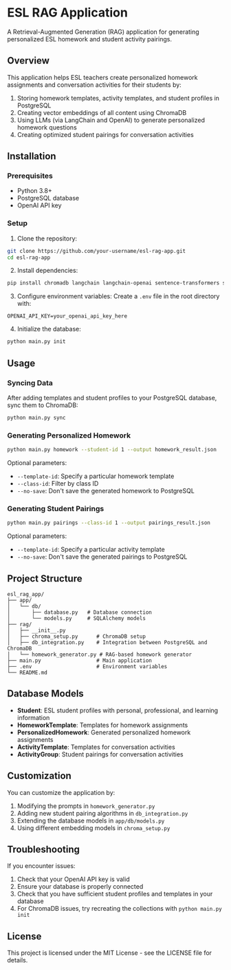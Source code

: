 # ESL RAG Application

A Retrieval-Augmented Generation (RAG) application for generating personalized ESL homework and student activity pairings.

## Overview

This application helps ESL teachers create personalized homework assignments and conversation activities for their students by:

1. Storing homework templates, activity templates, and student profiles in PostgreSQL
2. Creating vector embeddings of all content using ChromaDB
3. Using LLMs (via LangChain and OpenAI) to generate personalized homework questions
4. Creating optimized student pairings for conversation activities

## Installation

### Prerequisites

- Python 3.8+
- PostgreSQL database
- OpenAI API key

### Setup

1. Clone the repository:
```bash
git clone https://github.com/your-username/esl-rag-app.git
cd esl-rag-app
```

2. Install dependencies:
```bash
pip install chromadb langchain langchain-openai sentence-transformers sqlmodel python-dotenv psycopg2-binary
```

3. Configure environment variables:
Create a `.env` file in the root directory with:
```
OPENAI_API_KEY=your_openai_api_key_here
```

4. Initialize the database:
```bash
python main.py init
```

## Usage

### Syncing Data

After adding templates and student profiles to your PostgreSQL database, sync them to ChromaDB:

```bash
python main.py sync
```

### Generating Personalized Homework

```bash
python main.py homework --student-id 1 --output homework_result.json
```

Optional parameters:
- `--template-id`: Specify a particular homework template
- `--class-id`: Filter by class ID
- `--no-save`: Don't save the generated homework to PostgreSQL

### Generating Student Pairings

```bash
python main.py pairings --class-id 1 --output pairings_result.json
```

Optional parameters:
- `--template-id`: Specify a particular activity template
- `--no-save`: Don't save the generated pairings to PostgreSQL

## Project Structure

```
esl_rag_app/
├── app/
│   └── db/
│       ├── database.py   # Database connection
│       └── models.py     # SQLAlchemy models
├── rag/
│   ├── __init__.py
│   ├── chroma_setup.py      # ChromaDB setup
│   ├── db_integration.py    # Integration between PostgreSQL and ChromaDB
│   └── homework_generator.py # RAG-based homework generator
├── main.py                  # Main application
├── .env                     # Environment variables
└── README.md
```

## Database Models

- **Student**: ESL student profiles with personal, professional, and learning information
- **HomeworkTemplate**: Templates for homework assignments
- **PersonalizedHomework**: Generated personalized homework assignments
- **ActivityTemplate**: Templates for conversation activities
- **ActivityGroup**: Student pairings for conversation activities

## Customization

You can customize the application by:

1. Modifying the prompts in `homework_generator.py`
2. Adding new student pairing algorithms in `db_integration.py`
3. Extending the database models in `app/db/models.py`
4. Using different embedding models in `chroma_setup.py`

## Troubleshooting

If you encounter issues:

1. Check that your OpenAI API key is valid
2. Ensure your database is properly connected
3. Check that you have sufficient student profiles and templates in your database
4. For ChromaDB issues, try recreating the collections with `python main.py init`

## License

This project is licensed under the MIT License - see the LICENSE file for details.
